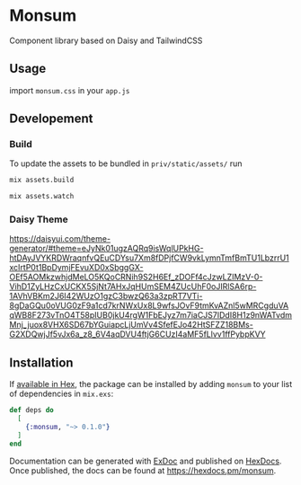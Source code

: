 # Monsum

Component library based on Daisy and TailwindCSS

## Usage

import `monsum.css` in your `app.js`

## Developement

### Build

To update the assets to be bundled in `priv/static/assets/` run

```bash
mix assets.build

mix assets.watch
```

### Daisy Theme

https://daisyui.com/theme-generator/#theme=eJyNk01ugzAQRq9isWqlUPkHG-htDAyJVYKRDWraqnfvQEuCDYsu7Xm8fDPjfCW9vkLymnTmfBmTU1LbzrrU1xcIrtP0t1BpDymjFEvuXD0xSbggGX-OEf5AOMkzwhjdMeLO5KQoCRNih9S2H6Ef_zDOFf4cJzwLZIMzV-0-VihD1ZyLHzCxUCKX5SjNt7AHxJqHUmSEM4ZUcUhF0oJIRlSA6rp-1AVhVBKm2J6I42WUzO1gzC3bwzQ63a3zpRT7VTi-8gDaGQu0oVUG0zF9a1cd7krNWxUx8L9wfsJOvF9tmKvAZnl5wMRCgduVAqWB8F273vTnO4T58pIUB0jkU4rgW1FbEJyz7m7iaCJS7IDdI8H1z9nWATvdmMnj_juox8VHX6SD67bYGuiapcLjUmVv4SfefEJo42HtSFZZ18BMs-G2XDQwjJf5vJx6a_z8_6V4aqDVU4ftjG6CUzI4aMF5fLlvv1ffPybpKVY

## Installation

If [available in Hex](https://hex.pm/docs/publish), the package can be installed
by adding `monsum` to your list of dependencies in `mix.exs`:

```elixir
def deps do
  [
    {:monsum, "~> 0.1.0"}
  ]
end
```

Documentation can be generated with [ExDoc](https://github.com/elixir-lang/ex_doc)
and published on [HexDocs](https://hexdocs.pm). Once published, the docs can
be found at <https://hexdocs.pm/monsum>.

